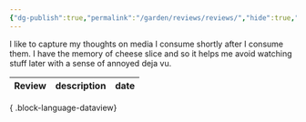 ```yaml
---
{"dg-publish":true,"permalink":"/garden/reviews/reviews/","hide":true,"hideInGraph":true,"updated":"2024-10-22T01:02:26.574+01:00"}
---
```



I like to capture my thoughts on media I consume shortly after I consume them. I have the memory of cheese slice and so it helps me avoid watching stuff later with a sense of annoyed deja vu.

| Review | description | date |
| ------ | ----------- | ---- |

{ .block-language-dataview}